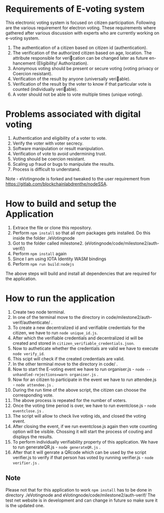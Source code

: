 # Requirements of E-voting system
This electronic voting system is focused on citizen participation. Following are
the various requirement for electron voting. These requirements where gathered
after various discussion with experts who are currently working on e-voting system.

1. The authentication of a citizen based on citizen id (authentication).
2. The verification of the authorized citizen based on age, location. The
attribute responsible for verication can be changed later as future en-
hancement (Eligibility/ Authorization).
3. Anonymous voting should be present or secure voting (voting privacy or
Coercion resistant).
4. Verification of the result by anyone (universally veriable).
5. Verification of the result by the voter to know if that particular vote is
counted (individually veriable).
6. A voter should not be able to vote multiple times (unique voting).

# Problems associated with digital voting
1. Authentication and eligibility of a voter to vote.
2. Verify the voter with voter secrecy.
3. Software manipulation or result manipulation.
4. Verification of vote to avoid undermining trust.
5. Voting should be coercion resistant.
6. Scaling up fraud or bugs to manipulate the results.
7. Process is difficult to understand.

Note - eVotingnode is forked and tweaked to the user requirement from https://gitlab.com/blockchainlabdrenthe/nodeSSA.

# How to build and setup the Application

1. Extrace the file or clone this repository.
2. Perform ```npm install``` so that all npm packages gets installed. Do this inside the folder ./eVotingnode
3. Got to the folder called milestone2. (eVotingnode/code/milestone2/auth-verif/)
4. Perform ```npm install``` again
5. Since I am using IOTA Identity WASM bindings
6. Perform ```npm run build:nodejs```

The above steps will build and install all dependencies that are required for the application.

# How to run the application

1. Create two node terminal.
2. In one of the terminal move to the directory in code/milestone2/auth-verif/authenticate/ .
3. To create a new decentralized id and verifiable credentials for the citizen, we have to run ```node unique_id.js```.
4. After which the verifiable credentials and decentralized id will be created and stored in ```citizen_verifiable_credentials.json```.
5. Now to autheticate whether the credentials are valid we have to execute ```node verify_id```.
6. This scipt will check if the created credentials are valid.
7. In the other terminal move to the directory in code/ .
8. Now to start the E-voting event we have to run organiser.js - ```node --unhandled-rejections=warn organiser.js``` .
9. Now for an citizen to participate in the event we have to run attendee.js - ```node attendee.js``` .
10. During the run time of the above script, the citizen can choose the corresponding vote.
11. The above process is repeated for the number of voters.
12. Once the voting time period is over, we have to run eventclose.js - ```node eventclose.js``` .
13. The script will allow to check live voting ids, and closed the voting event.
14. After closing the event, if we run eventclose.js again then vote counting option will be visible. Chossing it will start the process of couting and displays the results.
15. To perform individually verifiability property of this application. We have to run generateQR.js - ```node generateQR.js``` .
16. After that it will genrate a QRcode which can be used by the script verifier.js to verify if that person has voted by running verifier.js - ```node verifier.js``` . 

## Note
Please not that for this application to work ```npm install``` has to be done in directory ./eVotingnode and eVotingnode/code/milestone2/auth-verif/ 
The test net website is in development and can change in future so make sure it is the updated one.
